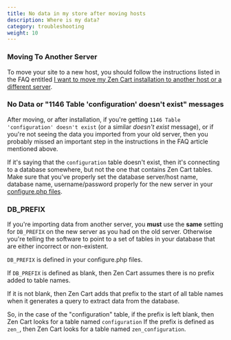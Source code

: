 ```yaml
---
title: No data in my store after moving hosts 
description: Where is my data? 
category: troubleshooting 
weight: 10
---
```


### Moving To Another  Server
To move your site to a new host, you should follow the instructions listed in the FAQ entitled [I want to move my Zen Cart installation to another host or a different server](/user/installing/change_hoster/).


### No Data or "1146 Table 'configuration' doesn't exist" messages

After moving, or after installation, if you're getting `1146 Table 'configuration' doesn't exist` (or a similar *doesn't exist* message), or if you're not seeing the data you imported from your old server, then you probably missed an important step in the instructions in the FAQ article mentioned above.

If it's saying that the `configuration` table doesn't exist, then it's connecting to a database somewhere, but not the one that contains Zen Cart tables.  Make sure that you've properly set the database server/host name, database name, username/password properly for the new server in your [configure.php files](/user/miscellaneous/configure/).

### DB_PREFIX
If you're importing data from another server, you **must** use the **same** setting for `DB_PREFIX` on the new server as you had on the old server. Otherwise you're telling the software to point to a set of tables in your database that 
are either incorrect or non-existent. 

`DB_PREFIX` is defined in your configure.php files.

If `DB_PREFIX` is defined as blank, then Zen Cart assumes there is no prefix added to table names.

If it is not blank, then Zen Cart adds that prefix to the start of all table names when it generates a query to extract data from the database.

So, in the case of the "configuration" table, if the prefix is left blank, then Zen Cart looks for a table named `configuration` If the prefix is defined as `zen_`, then Zen Cart looks for a table named `zen_configuration`. 


